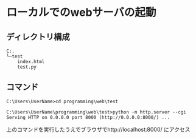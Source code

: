 # ローカルでのwebサーバの起動

## ディレクトリ構成
```
C:.
└─test
    index.html
    test.py
```

## コマンド
```
C:\Users\UserName>cd programming\web\test

C:\Users\UserName\programming\web\test>python -m http.server --cgi
Serving HTTP on 0.0.0.0 port 8000 (http://0.0.0.0:8000/) ...
```
上のコマンドを実行したうえでブラウザでhttp://localhost:8000/ にアクセス
